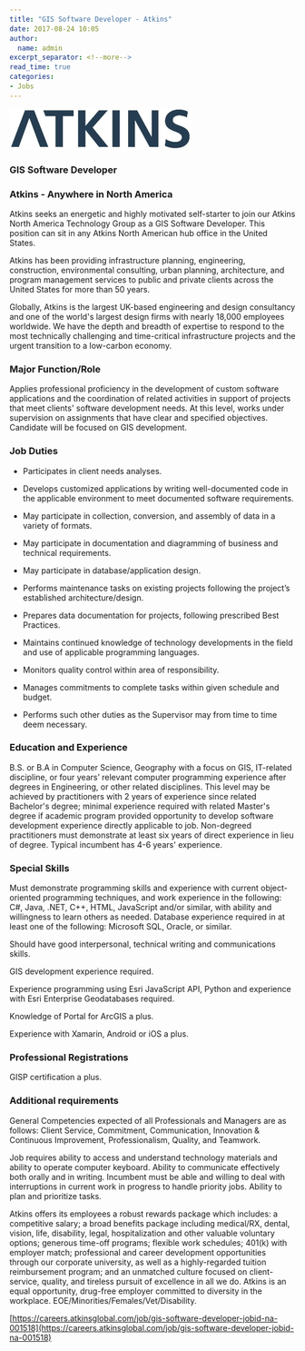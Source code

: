 ```yaml
---
title: "GIS Software Developer - Atkins"
date: 2017-08-24 10:05
author:
  name: admin
excerpt_separator: <!--more-->
read_time: true
categories:
- Jobs
---
```


![Atkins](/assets/img/blog/atkins.jpg)

### GIS Software Developer
### Atkins - Anywhere in North America

Atkins seeks an energetic and highly motivated self-starter to join our Atkins North America Technology Group as a GIS Software Developer. This position can sit in any Atkins North American hub office in the United States.
<!--more-->

Atkins has been providing infrastructure planning, engineering, construction, environmental consulting, urban planning, architecture, and program management services to public and private clients across the United States for more than 50 years.

Globally, Atkins is the largest UK-based engineering and design consultancy and one of the world's largest design firms with nearly 18,000 employees worldwide. We have the depth and breadth of expertise to respond to the most technically challenging and time-critical infrastructure projects and the urgent transition to a low-carbon economy.

### Major Function/Role
Applies professional proficiency in the development of custom software applications and the coordination of related activities in support of projects that meet clients' software development needs. At this level, works under supervision on assignments that have clear and specified objectives. Candidate will be focused on GIS development.

### Job Duties
- Participates in client needs analyses.

- Develops customized applications by writing well-documented code in the applicable environment to meet documented software requirements.

- May participate in collection, conversion, and assembly of data in a variety of formats.

- May participate in documentation and diagramming of business and technical requirements.

- May participate in database/application design.

- Performs maintenance tasks on existing projects following the project’s established architecture/design.

- Prepares data documentation for projects, following prescribed Best Practices.

- Maintains continued knowledge of technology developments in the field and use of applicable programming languages.

- Monitors quality control within area of responsibility.

- Manages commitments to complete tasks within given schedule and budget.

- Performs such other duties as the Supervisor may from time to time deem necessary.

### Education and Experience
B.S. or B.A in Computer Science, Geography with a focus on GIS, IT-related discipline, or four years’ relevant computer programming experience after degrees in Engineering, or other related disciplines. This level may be achieved by practitioners with 2 years of experience since related Bachelor's degree; minimal experience required with related Master's degree if academic program provided opportunity to develop software development experience directly applicable to job. Non-degreed practitioners must demonstrate at least six years of direct experience in lieu of degree. Typical incumbent has 4-6 years' experience.

### Special Skills
Must demonstrate programming skills and experience with current object-oriented programming techniques, and work experience in the following: C#, Java, .NET, C++, HTML, JavaScript and/or similar, with ability and willingness to learn others as needed. Database experience required in at least one of the following: Microsoft SQL, Oracle, or similar.

Should have good interpersonal, technical writing and communications skills.

GIS development experience required.

Experience programming using Esri JavaScript API, Python and experience with Esri Enterprise Geodatabases required.

Knowledge of Portal for ArcGIS a plus.

Experience with Xamarin, Android or iOS a plus.

### Professional Registrations
GISP certification a plus.

### Additional requirements
General Competencies expected of all Professionals and Managers are as follows: Client Service, Commitment, Communication, Innovation & Continuous Improvement, Professionalism, Quality, and Teamwork.

Job requires ability to access and understand technology materials and ability to operate computer keyboard. Ability to communicate effectively both orally and in writing. Incumbent must be able and willing to deal with interruptions in current work in progress to handle priority jobs. Ability to plan and prioritize tasks.

Atkins offers its employees a robust rewards package which includes: a competitive salary; a broad benefits package including medical/RX, dental, vision, life, disability, legal, hospitalization and other valuable voluntary options; generous time-off programs; flexible work schedules; 401(k) with employer match; professional and career development opportunities through our corporate university, as well as a highly-regarded tuition reimbursement program; and an unmatched culture focused on client-service, quality, and tireless pursuit of excellence in all we do. Atkins is an equal opportunity, drug-free employer committed to diversity in the workplace. EOE/Minorities/Females/Vet/Disability.

[https://careers.atkinsglobal.com/job/gis-software-developer-jobid-na-001518](https://careers.atkinsglobal.com/job/gis-software-developer-jobid-na-001518)
